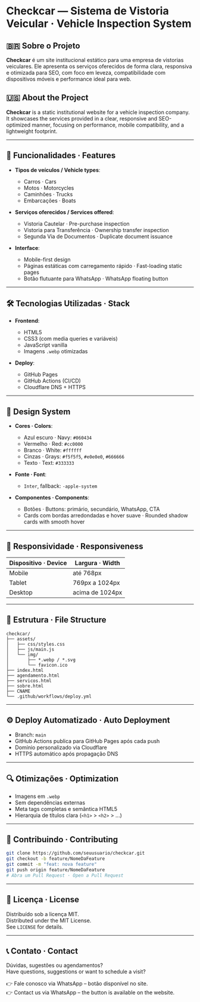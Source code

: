 # Checkcar — Sistema de Vistoria Veicular · Vehicle Inspection System

## 🇧🇷 Sobre o Projeto

**Checkcar** é um site institucional estático para uma empresa de vistorias veiculares. Ele apresenta os serviços oferecidos de forma clara, responsiva e otimizada para SEO, com foco em leveza, compatibilidade com dispositivos móveis e performance ideal para web.

## 🇺🇸 About the Project

**Checkcar** is a static institutional website for a vehicle inspection company. It showcases the services provided in a clear, responsive and SEO-optimized manner, focusing on performance, mobile compatibility, and a lightweight footprint.

---

## 🚀 Funcionalidades · Features

- **Tipos de veículos / Vehicle types**:
    - Carros · Cars
    - Motos · Motorcycles
    - Caminhões · Trucks
    - Embarcações · Boats

- **Serviços oferecidos / Services offered**:
    - Vistoria Cautelar · Pre-purchase inspection
    - Vistoria para Transferência · Ownership transfer inspection
    - Segunda Via de Documentos · Duplicate document issuance

- **Interface**:
    - Mobile-first design
    - Páginas estáticas com carregamento rápido · Fast-loading static pages
    - Botão flutuante para WhatsApp · WhatsApp floating button

---

## 🛠️ Tecnologias Utilizadas · Stack

- **Frontend**:
    - HTML5
    - CSS3 (com media queries e variáveis)
    - JavaScript vanilla
    - Imagens `.webp` otimizadas

- **Deploy**:
    - GitHub Pages
    - GitHub Actions (CI/CD)
    - Cloudflare DNS + HTTPS

---

## 🎨 Design System

- **Cores · Colors**:
    - Azul escuro · Navy: `#060434`
    - Vermelho · Red: `#cc0000`
    - Branco · White: `#ffffff`
    - Cinzas · Grays: `#f5f5f5`, `#e0e0e0`, `#666666`
    - Texto · Text: `#333333`

- **Fonte · Font**:
    - `Inter`, fallback: `-apple-system`

- **Componentes · Components**:
    - Botões · Buttons: primário, secundário, WhatsApp, CTA
    - Cards com bordas arredondadas e hover suave · Rounded shadow cards with smooth hover

---

## 📱 Responsividade · Responsiveness

| Dispositivo · Device | Largura · Width        |
|----------------------|------------------------|
| Mobile               | até 768px              |
| Tablet               | 769px a 1024px         |
| Desktop              | acima de 1024px        |

---

## 📁 Estrutura · File Structure

```
checkcar/
├── assets/
│   ├── css/styles.css
│   ├── js/main.js
│   └── img/
│       ├── *.webp / *.svg
│       └── favicon.ico
├── index.html
├── agendamento.html
├── servicos.html
├── sobre.html
├── CNAME
└── .github/workflows/deploy.yml
```

---

## ⚙️ Deploy Automatizado · Auto Deployment

- Branch: `main`
- GitHub Actions publica para GitHub Pages após cada push
- Domínio personalizado via Cloudflare
- HTTPS automático após propagação DNS

---

## 🔍 Otimizações · Optimization

- Imagens em `.webp`
- Sem dependências externas
- Meta tags completas e semântica HTML5
- Hierarquia de títulos clara (`<h1>` > `<h2>` > ...)

---

## 🤝 Contribuindo · Contributing

```bash
git clone https://github.com/seuusuario/checkcar.git
git checkout -b feature/NomeDaFeature
git commit -m "feat: nova feature"
git push origin feature/NomeDaFeature
# Abra um Pull Request · Open a Pull Request
```

---

## 📄 Licença · License

Distribuído sob a licença MIT.  
Distributed under the MIT License.  
See `LICENSE` for details.

---

## 📞 Contato · Contact

Dúvidas, sugestões ou agendamentos?  
Have questions, suggestions or want to schedule a visit?

👉 Fale conosco via WhatsApp – botão disponível no site.  
👉 Contact us via WhatsApp – the button is available on the website.